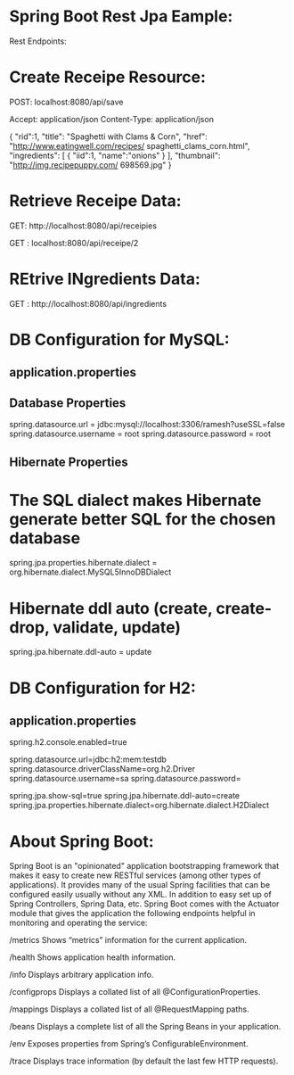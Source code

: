 Spring Boot Rest Jpa Eample:
===========================
Rest Endpoints:

Create Receipe Resource:
========================
POST:  localhost:8080/api/save

Accept: application/json
Content-Type: application/json

{ "rid":1,
    "title": "Spaghetti with Clams & Corn",
    "href": "http://www.eatingwell.com/recipes/ spaghetti_clams_corn.html",
    "ingredients": [
       {	"iid":1,
       "name":"onions"
    }
    ],
    "thumbnail": "http://img.recipepuppy.com/ 698569.jpg"
  }

Retrieve Receipe Data:
=====================
GET: http://localhost:8080/api/receipies

GET : localhost:8080/api/receipe/2

REtrive INgredients Data:
=========================
GET : http://localhost:8080/api/ingredients

DB Configuration for MySQL:
==========================
application.properties
-----------------------

## Database Properties
spring.datasource.url = jdbc:mysql://localhost:3306/ramesh?useSSL=false
spring.datasource.username = root
spring.datasource.password = root
## Hibernate Properties
# The SQL dialect makes Hibernate generate better SQL for the chosen database
spring.jpa.properties.hibernate.dialect = org.hibernate.dialect.MySQL5InnoDBDialect
# Hibernate ddl auto (create, create-drop, validate, update)
spring.jpa.hibernate.ddl-auto = update

DB Configuration for H2:
=======================
application.properties
------------------------
       
spring.h2.console.enabled=true

spring.datasource.url=jdbc:h2:mem:testdb
spring.datasource.driverClassName=org.h2.Driver
spring.datasource.username=sa
spring.datasource.password=

 spring.jpa.show-sql=true
spring.jpa.hibernate.ddl-auto=create
spring.jpa.properties.hibernate.dialect=org.hibernate.dialect.H2Dialect

About Spring Boot:
==================
Spring Boot is an "opinionated" application bootstrapping framework that makes it easy to create new RESTful services (among other types of applications). It provides many of the usual Spring facilities that can be configured easily usually without any XML. In addition to easy set up of Spring Controllers, Spring Data, etc. Spring Boot comes with the Actuator module that gives the application the following endpoints helpful in monitoring and operating the service:

/metrics Shows “metrics” information for the current application.

/health Shows application health information.

/info Displays arbitrary application info.

/configprops Displays a collated list of all @ConfigurationProperties.

/mappings Displays a collated list of all @RequestMapping paths.

/beans Displays a complete list of all the Spring Beans in your application.

/env Exposes properties from Spring’s ConfigurableEnvironment.

/trace Displays trace information (by default the last few HTTP requests).


